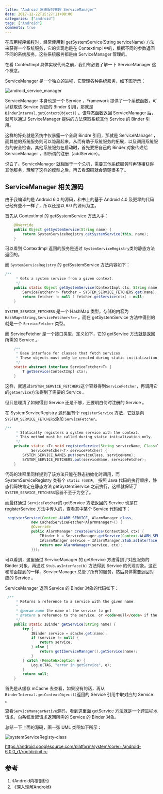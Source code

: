 ```yaml
---
title: "Android 系统服务管理 ServiceManager"
date: 2017-12-22T15:27:11+08:00
categories: ["android"]
tags: ["Android"]
comments: true
---
```



在应用程序编程时，经常使用到 getSystemService(String serviceName) 方法来获得一个系统服务，它的实现也是在 ContextImpl 中的，根据不同的参数返回不同的系统服务，这些系统服务都是由 ServiceManager 管理的。

<!--more-->

在看 ContextImpl 具体实现代码之前，我们有必要了解一下 ServiceManager 这个概念。

ServiceManager 是一个独立的进程，它管理各种系统服务，如下图所示：


![android_service_manager](http://7xqe3m.com1.z0.glb.clouddn.com/blog-android_service_manager.png)


ServiceManager 本身也是一个 Service ，Framework 提供了一个系统函数，可以获取该 Service 对应的 Binder 引用，那就是 `BinderInternal.getContextObject()` 。该静态函数返回 ServiceManager 后，就可以通过 ServiceManager 提供的方法获取系统其他 Service 的 Binder 引用。


这样的好处就是系统中仅暴露一个全局 Bindre 引用，那就是 ServiceManager ，而其他的系统服务则可以隐藏起来，从而有助于系统服务的拓展，以及调用系统服务的安全检查。其他系统服务在启动时，首先要把自己的 Binder 对象传递给 ServiceManager ，即所谓的注册（addService）。


说白了，ServiceManager 就相当于一个总机，需要其他系统服务时再转接获得其他服务，理解了这样的模型之后，再去看源码就会清楚很多了。


## ServiceManager 相关源码

由于我编译的是 Android 6.0 的源码，和书上的基于 Android 4.0 及更早的代码已经有些不一样了，所以还是以 6.0 的源码为主。


首先从 ContextImpl 的 getSystemService 方法入手：

``` java
    @Override
    public Object getSystemService(String name) {
        return SystemServiceRegistry.getSystemService(this, name);
    }
```

可以看到 ContextImpl 返回的服务是通过 `SystemServiceRegistry`类的静态方法返回的。

而 `SystemServiceRegistry` 的 getSystemService 方法内容如下：
``` java
/**
     * Gets a system service from a given context.
     */
    public static Object getSystemService(ContextImpl ctx, String name) {
        ServiceFetcher<?> fetcher = SYSTEM_SERVICE_FETCHERS.get(name);
        return fetcher != null ? fetcher.getService(ctx) : null;
    }
```

`SYSTEM_SERVICE_FETCHERS` 是一个 HashMap 类型，存储的内容为 `HashMap<String,ServiceFetcher<?>>` 。而在 getSystemService 方法中得到的就是一个 `ServiceFetcher` 类型。

而 ServiceFetcher 是一个接口类型，定义如下，它的 getService 方法就是返回所需的 Service 。
``` java
    /**
     * Base interface for classes that fetch services.
     * These objects must only be created during static initialization.
     */
    static abstract interface ServiceFetcher<T> {
        T getService(ContextImpl ctx);
    }
```

这样，就通过`SYSTEM_SERVICE_FETCHERS`这个容器得到`ServiceFetcher`，再调用它的`getService`方法得到了需要的 Service 。

但只是理清了如何得到 Service 还是不够，还要明白何时注册的 Service 。

在 SystemServiceRegistry 源码里有个 `registerService` 方法，它就是向`SYSTEM_SERVICE_FETCHERS`添加 `ServiceFetcher`。

``` java
/**
     * Statically registers a system service with the context.
     * This method must be called during static initialization only.
     */
    private static <T> void registerService(String serviceName, Class<T> serviceClass,
            ServiceFetcher<T> serviceFetcher) {
        SYSTEM_SERVICE_NAMES.put(serviceClass, serviceName);
        SYSTEM_SERVICE_FETCHERS.put(serviceName, serviceFetcher);
    }
```
代码的注释里同样提到了该方法只能在静态初始化时调用，而 SystemServiceRegistry 类有个 `static 代码块`， 按照 Java 代码的执行顺序，静态代码块肯定在静态方法 getSystemService 之前执行，这样就保证了`SYSTEM_SERVICE_FETCHERS`容器不至于为空了。


而最终通过 `ServiceFetcher`的 getService 方法返回的 Service 也是在 registerService 方法中传入的，查看其中某个 Service 代码如下：

``` java
 registerService(Context.ALARM_SERVICE, AlarmManager.class,
            new CachedServiceFetcher<AlarmManager>() {
            @Override
            public AlarmManager createService(ContextImpl ctx) {
                IBinder b = ServiceManager.getService(Context.ALARM_SERVICE);
                IAlarmManager service = IAlarmManager.Stub.asInterface(b);
                return new AlarmManager(service, ctx);
            }});
```

可以看到，这里通过 ServiceManager 的 getService 方法得到了对应服务的 Binder 对象，再通过 `Stub.asInterface(b)` 方法得到 Service 的代理对象。这正和前面提到的一样，ServiceManager 总管了所有的服务，然后具体需要返回对应的 Service 。

ServiceManager 返回 Service 的 Binder 对象的代码如下：
``` java
 /**
     * Returns a reference to a service with the given name.
     * 
     * @param name the name of the service to get
     * @return a reference to the service, or <code>null</code> if the service doesn't exist
     */
    public static IBinder getService(String name) {
        try {
            IBinder service = sCache.get(name);
            if (service != null) {
                return service;
            } else {
                return getIServiceManager().getService(name);
            }
        } catch (RemoteException e) {
            Log.e(TAG, "error in getService", e);
        }
        return null;
    }
```

首先是从缓存 mCache 去查看，如果没有的话，再从`BinderInternal.getContextObject()`返回的 Service 引用中取对应的 Service 。

查看`ServiceManagerNative`源码，看到这里面 getService 方法就是一个跨进程地请求，向系统发起请求返回所需的 Service 的 Binder 对象。

总结一下上面的源码，画一张 UML 类图如下所示：


![systemServiceRegisty-class](http://7xqe3m.com1.z0.glb.clouddn.com/blog-systemServiceRegisty-class.png)


https://android.googlesource.com/platform/system/core/+/android-6.0.0_r1/rootdir/init.rc


## 参考

1. 《Android内核剖析》
2. 《深入理解Android》

